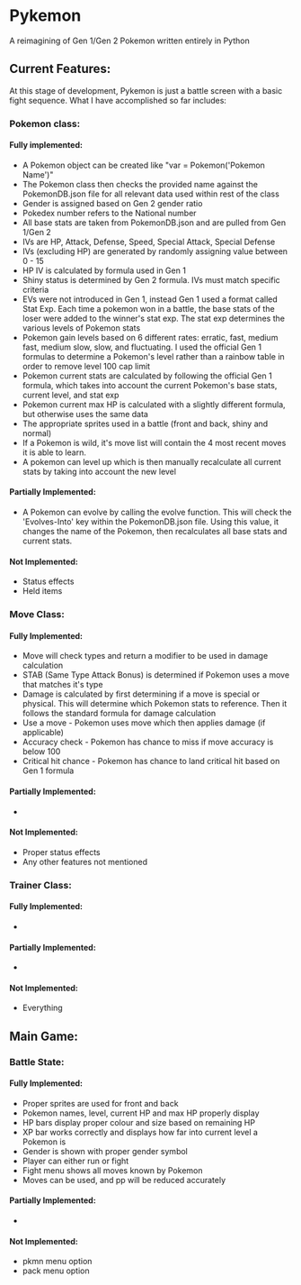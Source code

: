 # Pykemon
A reimagining of Gen 1/Gen 2 Pokemon written entirely in Python

## Current Features:
At this stage of development, Pykemon is just a battle screen with a basic fight sequence. What I have accomplished so far includes:

### Pokemon class:
#### Fully implemented:
* A Pokemon object can be created like "var = Pokemon('Pokemon Name')"
* The Pokemon class then checks the provided name against the PokemonDB.json file for all relevant data used within rest of the class
* Gender is assigned based on Gen 2 gender ratio
* Pokedex number refers to the National number
* All base stats are taken from PokemonDB.json and are pulled from Gen 1/Gen 2
* IVs are HP, Attack, Defense, Speed, Special Attack, Special Defense
* IVs (excluding HP) are generated by randomly assigning value between 0 - 15
* HP IV is calculated by formula used in Gen 1
* Shiny status is determined by Gen 2 formula. IVs must match specific criteria
* EVs were not introduced in Gen 1, instead Gen 1 used a format called Stat Exp. Each time a pokemon won in a battle, the base stats of the loser were added to the winner's stat exp. The stat exp determines the various levels of Pokemon stats
* Pokemon gain levels based on 6 different rates: erratic, fast, medium fast, medium slow, slow, and fluctuating. I used the official Gen 1 formulas to determine a Pokemon's level rather than a rainbow table in order to remove level 100 cap limit
* Pokemon current stats are calculated by following the official Gen 1 formula, which takes into account the current Pokemon's base stats, current level, and stat exp
* Pokemon current max HP is calculated with a slightly different formula, but otherwise uses the same data
* The appropriate sprites used in a battle (front and back, shiny and normal)
* If a Pokemon is wild, it's move list will contain the 4 most recent moves it is able to learn.
* A pokemon can level up which is then manually recalculate all current stats by taking into account the new level

#### Partially Implemented:
* A Pokemon can evolve by calling the evolve function. This will check the 'Evolves-Into' key within the PokemonDB.json file. Using this value, it changes the name of the Pokemon, then recalculates all base stats and current stats.

#### Not Implemented:
* Status effects
* Held items

### Move Class:
#### Fully Implemented:
* Move will check types and return a modifier to be used in damage calculation
* STAB (Same Type Attack Bonus) is determined if Pokemon uses a move that matches it's type
* Damage is calculated by first determining if a move is special or physical. This will determine which Pokemon stats to reference. Then it follows the standard formula for damage calculation
* Use a move - Pokemon uses move which then applies damage (if applicable)
* Accuracy check - Pokemon has chance to miss if move accuracy is below 100
* Critical hit chance - Pokemon has chance to land critical hit based on Gen 1 formula

#### Partially Implemented:
*

#### Not Implemented:

* Proper status effects
* Any other features not mentioned

### Trainer Class:
#### Fully Implemented:
* 

#### Partially Implemented:
* 

#### Not Implemented:
* Everything

## Main Game:

### Battle State:
#### Fully Implemented:
* Proper sprites are used for front and back
* Pokemon names, level, current HP and max HP properly display
* HP bars display proper colour and size based on remaining HP
* XP bar works correctly and displays how far into current level a Pokemon is
* Gender is shown with proper gender symbol
* Player can either run or fight
* Fight menu shows all moves known by Pokemon
* Moves can be used, and pp will be reduced accurately

#### Partially Implemented:
*

#### Not Implemented:
* pkmn menu option
* pack menu option
